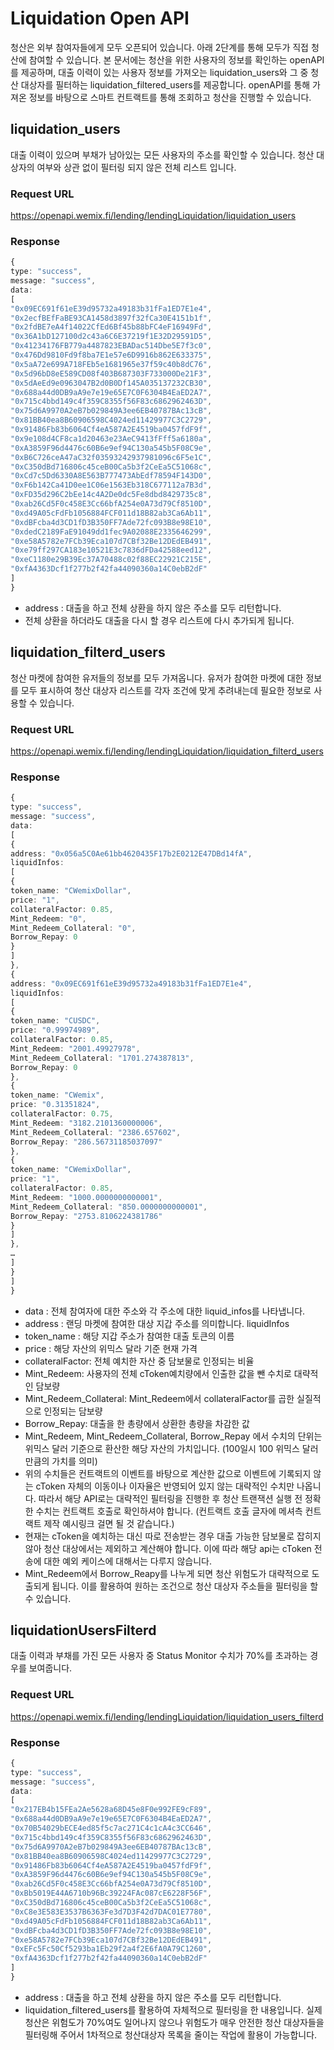 # Liquidation Open API
청산은 외부 참여자들에게 모두 오픈되어 있습니다. 아래 2단계를 통해 모두가 직접 청산에 참여할 수 있습니다. 본 문서에는 청산을 위한 사용자의 정보를 확인하는 openAPI를 제공하며, 대출 이력이 있는 사용자 정보를 가져오는 liquidation_users와 그 중 청산 대상자를 필터하는 liquidation_filtered_users를 제공합니다. openAPI를 통해 가져온 정보를 바탕으로 스마트 컨트랙트를 통해 조회하고 청산을 진행할 수 있습니다.

## liquidation_users
대출 이력이 있으며 부채가 남아있는 모든 사용자의 주소를 확인할 수 있습니다.
청산 대상자의 여부와 상관 없이 필터링 되지 않은 전체 리스트 입니다.

### Request URL
https://openapi.wemix.fi/lending/lendingLiquidation/liquidation_users



### Response
```typescript
{
type: "success",
message: "success",
data:
[
"0x09EC691f61eE39d95732a49183b31fFa1ED7E1e4",
"0x2ecfBEfFaBE93CA1458d3897f32fCa30E4151b1f",
"0x2fdBE7eA4f14022CfEd6Bf45b88bFC4eF16949Fd",
"0x36A1bD127100d2c43a6C6E37219f1E32D29591D5",
"0x41234176FB779a4487823EBADac514Dbe5E7f3c0",
"0x476Dd9810Fd9f8ba7E1e57e6D9916b862E633375",
"0x5aA72e699A718FEb5e1681965e37f59c40b8dC76",
"0x5d96bD8eE589CD08f403B687303F733000De21F3",
"0x5dAeEd9e0963047B2d0B0Df145A035137232CB30",
"0x688a44d0DB9aA9e7e19e65E7C0F6304B4EaED2A7",
"0x715c4bbd149c4f359C8355f56F83c6862962463D",
"0x75d6A9970A2eB7b029849A3ee6EB40787BAc13cB",
"0x81BB40ea8B60906598C4024ed11429977C3C2729",
"0x91486Fb83b6064Cf4eA587A2E4519ba0457fdF9f",
"0x9e108d4CF8ca1d20463e23AeC9413fFff5a6180a",
"0xA3859F96d4476c60B6e9ef94C130a545b5F08C9e",
"0xB6C726ceA47aC32f03593242937981096c6F5e1C",
"0xC350dBd716806c45ceB00Ca5b3f2CeEa5C51068c",
"0xCd7c5Dd6330A8E563B777473AbEdf78594F143D0",
"0xF6b142Ca41D0ee1C06e1563Eb318C677112a7B3d",
"0xFD35d296C2bEe14c4A2De0dc5Fe8dbd8429735c8",
"0xab26Cd5F0c458E3Cc66bfA254e0A73d79Cf8510D",
"0xd49A05cFdFb1056884FCF011d18B82ab3Ca6Ab11",
"0xdBFcba4d3CD1fD3B350FF7Ade72fc093B8e98E10",
"0xdedC2189FaE91049dd1fec9A02088E2335646299",
"0xe58A5782e7FCb39Eca107d7CBf32Be12DEdEB491",
"0xe79ff297CA183e10521E3c7836dFDa42588eed12",
"0xeC1180e29B39Ec37A70488c02f88EC22921C215E",
"0xfA4363Dcf1f277b2f42fa44090360a14C0ebB2dF"
]
}
```

- address : 대출을 하고 전체 상환을 하지 않은 주소를 모두 리턴합니다.
- 전체 상환을 하더라도 대출을 다시 할 경우 리스트에 다시 추가되게 됩니다.


## liquidation_filterd_users
청산 마켓에 참여한 유저들의 정보를 모두 가져옵니다. 유저가 참여한 마켓에 대한 정보를 모두 표시하여 청산 대상자 리스트를 각자 조건에 맞게 추려내는데 필요한 정보로 사용할 수 있습니다.


### Request URL 
https://openapi.wemix.fi/lending/lendingLiquidation/liquidation_filterd_users



### Response
```typescript
{
type: "success",
message: "success",
data:
[
{
address: "0x056a5C0Ae61bb4620435F17b2E0212E47DBd14fA",
liquidInfos:
[
{
token_name: "CWemixDollar",
price: "1",
collateralFactor: 0.85,
Mint_Redeem: "0",
Mint_Redeem_Collateral: "0",
Borrow_Repay: 0
}
]
},
{
address: "0x09EC691f61eE39d95732a49183b31fFa1ED7E1e4",
liquidInfos:
[
{
token_name: "CUSDC",
price: "0.99974989",
collateralFactor: 0.85,
Mint_Redeem: "2001.49927978",
Mint_Redeem_Collateral: "1701.274387813",
Borrow_Repay: 0
},
{
token_name: "CWemix",
price: "0.31351824",
collateralFactor: 0.75,
Mint_Redeem: "3182.2101360000006",
Mint_Redeem_Collateral: "2386.657602",
Borrow_Repay: "286.56731185037097"
},
{
token_name: "CWemixDollar",
price: "1",
collateralFactor: 0.85,
Mint_Redeem: "1000.0000000000001",
Mint_Redeem_Collateral: "850.0000000000001",
Borrow_Repay: "2753.8106224381786"
}
]
},
…
]
}
]
}
```

- data : 전체 참여자에 대한 주소와 각 주소에 대한 liquid_infos를 나타냅니다.
- address : 랜딩 마켓에 참여한 대상 지갑 주소를 의미합니다.
liquidInfos
- token_name : 해당 지갑 주소가 참여한 대출 토큰의 이름
- price : 해당 자산의 위믹스 달라 기준 현재 가격
- collateralFactor: 전체 예치한 자산 중 담보물로 인정되는 비율
- Mint_Redeem: 사용자의 전체 cToken예치량에서 인출한 값을 뺀 수치로 대략적인 담보량
- Mint_Redeem_Collateral: Mint_Redeem에서 collateralFactor를 곱한 실질적으로 인정되는 담보량
- Borrow_Repay: 대출을 한 총량에서 상환한 총량을 차감한 값
- Mint_Redeem, Mint_Redeem_Collateral, Borrow_Repay 에서 수치의 단위는 위믹스 달러 기준으로 환산한 해당 자산의 가치입니다. (100일시 100 위믹스 달러만큼의 가치를 의미)
- 위의 수치들은 컨트랙트의 이벤트를 바탕으로 계산한 값으로 이벤트에 기록되지 않는 cToken 자체의 이동이나 이자율은 반영되어 있지 않는 대략적인 수치만 나옵니다. 따라서 해당 API로는 대략적인 필터링을 진행한 후 청산 트랜잭션 실행 전 정확한 수치는 컨트랙트 호출로 확인하셔야 합니다. (컨트랙트 호출 글자에 메셔측 컨트랙트 제작 예시링크 걸면 될 것 같습니다.)
- 현재는 cToken을 예치하는 대신 따로 전송받는 경우 대출 가능한 담보물로 잡히지 않아 청산 대상에서는 제외하고 계산해야 합니다. 이에 따라 해당 api는 cToken 전송에 대한 예외 케이스에 대해서는 다루지 않습니다.
- Mint_Redeem에서 Borrow_Reapy를 나누게 되면 청산 위험도가 대략적으로 도출되게 됩니다. 이를 활용하여 원하는 조건으로 청산 대상자 주소들을 필터링을 할 수 있습니다.


## liquidationUsersFilterd
대출 이력과 부채를 가진 모든 사용자 중 Status Monitor 수치가 70%를 초과하는 경우를 보여줍니다.


### Request URL
https://openapi.wemix.fi/lending/lendingLiquidation/liquidation_users_filterd



### Response
```typescript
{
type: "success",
message: "success",
data:
[
"0x217EB4b15FEa2Ae5628a68D45e8F0e992FE9cF89",
"0x688a44d0DB9aA9e7e19e65E7C0F6304B4EaED2A7",
"0x70B54029bECE4ed85f5c7ac271C4c1cA4c3CC646",
"0x715c4bbd149c4f359C8355f56F83c6862962463D",
"0x75d6A9970A2eB7b029849A3ee6EB40787BAc13cB",
"0x81BB40ea8B60906598C4024ed11429977C3C2729",
"0x91486Fb83b6064Cf4eA587A2E4519ba0457fdF9f",
"0xA3859F96d4476c60B6e9ef94C130a545b5F08C9e",
"0xab26Cd5F0c458E3Cc66bfA254e0A73d79Cf8510D",
"0xBb5019E44A6710b96Bc39224FAc087cE6228F56F",
"0xC350dBd716806c45ceB00Ca5b3f2CeEa5C51068c",
"0xC8e3E583E3537B6363Fe3d7D3F42d7DAC01E7780",
"0xd49A05cFdFb1056884FCF011d18B82ab3Ca6Ab11",
"0xdBFcba4d3CD1fD3B350FF7Ade72fc093B8e98E10",
"0xe58A5782e7FCb39Eca107d7CBf32Be12DEdEB491",
"0xEFc5Fc50Cf5293ba1Eb29f2a4f2E6fA0A79C1260",
"0xfA4363Dcf1f277b2f42fa44090360a14C0ebB2dF"
]
}
```

- address : 대출을 하고 전체 상환을 하지 않은 주소를 모두 리턴합니다.
- liquidation_filtered_users를 활용하여 자체적으로 필터링을 한 내용입니다. 실제 청산은 위험도가 70%여도 일어나지 않으나 위험도가 매우 안전한 청산 대상자들을 필터링해 주어서 1차적으로 청산대상자 목록을 줄이는 작업에 활용이 가능합니다.
